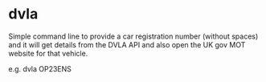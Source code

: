 # dvla

Simple command line to provide a car registration number (without spaces) and it will get details from the
DVLA API and also open the UK gov MOT website for that vehicle.

e.g. dvla OP23ENS

